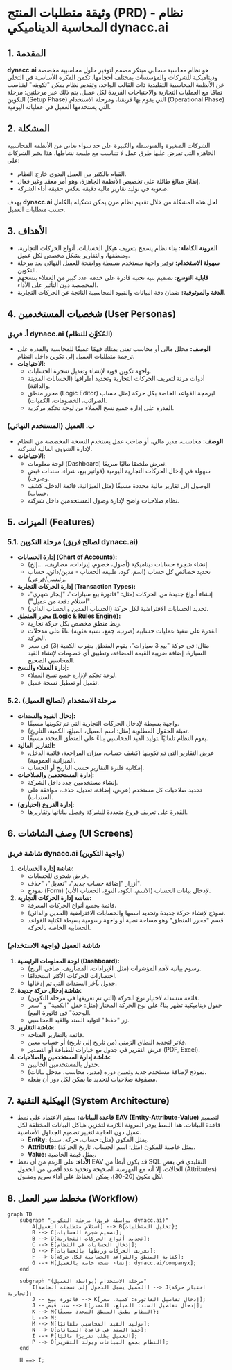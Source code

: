 # وثيقة متطلبات المنتج (PRD) - نظام المحاسبة الديناميكي dynacc.ai

## 1. المقدمة

**dynacc.ai** هو نظام محاسبة سحابي مبتكر مصمم لتوفير حلول محاسبية مخصصة وديناميكية للشركات والمؤسسات بمختلف أحجامها. تكمن الفكرة الأساسية في التخلي عن الأنظمة المحاسبية التقليدية ذات القالب الواحد، وتقديم نظام يمكن "تكوينه" ليتناسب تمامًا مع العمليات التجارية والاحتياجات الفريدة لكل عميل. يتم ذلك عبر مرحلتين: مرحلة التكوين (Setup Phase) التي يقوم بها فريقنا، ومرحلة الاستخدام (Operational Phase) التي يستخدمها العميل في عملياته اليومية.

## 2. المشكلة

الشركات الصغيرة والمتوسطة والكبيرة على حد سواء تعاني من الأنظمة المحاسبية الجاهزة التي تفرض عليها طرق عمل لا تتناسب مع طبيعة نشاطها. هذا يجبر الشركات على:
* القيام بالكثير من العمل اليدوي خارج النظام.
* إنفاق مبالغ طائلة على تخصيص الأنظمة الجاهزة، وهو أمر معقد وغير فعال.
* صعوبة في توليد تقارير مالية دقيقة تعكس حقيقة أداء الشركة.

يهدف **dynacc.ai** لحل هذه المشكلة من خلال تقديم نظام مرن يمكن تشكيله بالكامل حسب متطلبات العميل.

## 3. الأهداف

* **المرونة الكاملة:** بناء نظام يسمح بتعريف هيكل الحسابات، أنواع الحركات التجارية، ومنطقها، والتقارير بشكل مخصص لكل عميل.
* **سهولة الاستخدام:** توفير واجهة مستخدم بسيطة وواضحة للعميل النهائي بعد مرحلة التكوين.
* **قابلية التوسع:** تصميم بنية تحتية قادرة على خدمة عدد كبير من العملاء بنسخهم المخصصة دون التأثير على الأداء.
* **الدقة والموثوقية:** ضمان دقة البيانات والقيود المحاسبية الناتجة عن الحركات التجارية.

## 4. شخصيات المستخدمين (User Personas)

### أ. فريق dynacc.ai (المُكوِّن للنظام)

* **الوصف:** محلل مالي أو محاسب تقني يمتلك فهمًا عميقًا للمحاسبة والقدرة على ترجمة متطلبات العميل إلى تكوين داخل النظام.
* **الاحتياجات:**
    * واجهة تكوين قوية لإنشاء وتعديل شجرة الحسابات.
    * أدوات مرنة لتعريف الحركات التجارية وتحديد أطرافها (الحسابات المدينة والدائنة).
    * محرر منطق (Logic Editor) لبرمجة القواعد الخاصة بكل حركة (مثل حساب الضرائب، الخصومات، الكميات).
    * القدرة على إدارة جميع نسخ العملاء من لوحة تحكم مركزية.

### ب. العميل (المستخدم النهائي)

* **الوصف:** محاسب، مدير مالي، أو صاحب عمل يستخدم النسخة المخصصة من النظام لإدارة الشؤون المالية لشركته.
* **الاحتياجات:**
    * لوحة معلومات (Dashboard) تعرض ملخصًا ماليًا سريعًا.
    * سهولة في إدخال الحركات التجارية اليومية (فواتير بيع، شراء، سندات قبض وصرف).
    * الوصول إلى تقارير مالية محددة مسبقًا (مثل الميزانية، قائمة الدخل، كشف حساب).
    * نظام صلاحيات واضح لإدارة وصول المستخدمين داخل شركته.

## 5. الميزات (Features)

### 5.1. مرحلة التكوين (لصالح فريق dynacc.ai)

* **إدارة الحسابات (Chart of Accounts):**
    * إنشاء شجرة حسابات ديناميكية (أصول، خصوم، إيرادات، مصاريف، ...إلخ).
    * تحديد خصائص كل حساب (اسم، كود، طبيعة الحساب - مدين/دائن، حساب رئيسي/فرعي).
* **إدارة الحركات التجارية (Transaction Types):**
    * إنشاء أنواع جديدة من الحركات (مثل: "فاتورة بيع سيارات"، "إيجار شهري"، "استلام دفعة من عميل").
    * تحديد الحسابات الافتراضية لكل حركة (الحساب المدين والحساب الدائن).
* **محرر المنطق (Logic & Rules Engine):**
    * ربط منطق مخصص بكل حركة تجارية.
    * القدرة على تنفيذ عمليات حسابية (ضرب، جمع، نسبة مئوية) بناءً على مدخلات الحركة.
    * مثال: في حركة "بيع 3 سيارات"، يقوم المنطق بضرب الكمية (3) في سعر السيارة، إضافة ضريبة القيمة المضافة، وتطبيق أي خصومات لإنشاء القيد المحاسبي الصحيح.
* **إدارة العملاء والنسخ:**
    * لوحة تحكم لإدارة جميع نسخ العملاء.
    * تفعيل أو تعطيل نسخة عميل.

### 5.2. مرحلة الاستخدام (لصالح العميل)

* **إدخال القيود والسندات:**
    * واجهة بسيطة لإدخال الحركات التجارية التي تم تكوينها مسبقًا.
    * تعبئة الحقول المطلوبة (مثل: اسم العميل، المبلغ، الكمية، التاريخ).
    * يقوم النظام تلقائيًا بتوليد القيد المحاسبي بناءً على المنطق المحدد مسبقًا.
* **التقارير المالية:**
    * عرض التقارير التي تم تكوينها (كشف حساب، ميزان المراجعة، قائمة الدخل، الميزانية العمومية).
    * إمكانية فلترة التقارير حسب التاريخ أو الحساب.
* **إدارة المستخدمين والصلاحيات:**
    * إنشاء مستخدمين جدد داخل الشركة.
    * تحديد صلاحيات كل مستخدم (عرض، إضافة، تعديل، حذف، موافقة على السندات).
* **إدارة الفروع (اختياري):**
    * القدرة على تعريف فروع متعددة للشركة وفصل بياناتها وتقاريرها.

## 6. وصف الشاشات (UI Screens)

### شاشة فريق dynacc.ai (واجهة التكوين)

1.  **شاشة إدارة الحسابات:**
    * عرض شجري للحسابات.
    * أزرار "إضافة حساب جديد"، "تعديل"، "حذف".
    * نموذج (Form) لإدخال بيانات الحساب (الاسم، الكود، النوع، الحساب الأب).
2.  **شاشة إدارة الحركات التجارية:**
    * قائمة بجميع أنواع الحركات المعرفة.
    * نموذج لإنشاء حركة جديدة وتحديد اسمها والحسابات الافتراضية (المدين والدائن).
    * قسم "محرر المنطق" وهو مساحة نصية أو واجهة رسومية بسيطة لكتابة القواعد الحسابية الخاصة بالحركة.

### شاشة العميل (واجهة الاستخدام)

1.  **لوحة المعلومات الرئيسية (Dashboard):**
    * رسوم بيانية لأهم المؤشرات (مثل: الإيرادات، المصاريف، صافي الربح).
    * اختصارات للحركات الأكثر استخدامًا.
    * جدول بآخر السندات التي تم إدخالها.
2.  **شاشة إدخال حركة جديدة:**
    * قائمة منسدلة لاختيار نوع الحركة (التي تم تعريفها في مرحلة التكوين).
    * حقول ديناميكية تظهر بناءً على نوع الحركة المختار (مثل: حقل "الكمية" و "سعر الوحدة" في فاتورة البيع).
    * زر "حفظ" لتوليد السند والقيد المحاسبي.
3.  **شاشة التقارير:**
    * قائمة بالتقارير المتاحة.
    * فلاتر لتحديد النطاق الزمني (من تاريخ إلى تاريخ) أو حساب معين.
    * عرض التقرير في جدول مع خيارات للطباعة أو التصدير (PDF, Excel).
4.  **شاشة إدارة المستخدمين والصلاحيات:**
    * جدول بالمستخدمين الحاليين.
    * نموذج لإضافة مستخدم جديد وتعيين دوره (مدير، محاسب، مدخل بيانات).
    * مصفوفة صلاحيات لتحديد ما يمكن لكل دور أن يفعله.

## 7. الهيكلية التقنية (System Architecture)

* **قاعدة البيانات:** سيتم الاعتماد على نمط **EAV (Entity-Attribute-Value)** لتصميم قاعدة البيانات. هذا النمط يوفر المرونة اللازمة لتخزين هياكل البيانات المختلفة لكل عميل دون الحاجة لتغيير تصميم الجداول الأساسية.
    * **Entity:** يمثل المكون (مثل: حساب، حركة، سند).
    * **Attribute:** يمثل خاصية للمكون (مثل: اسم الحساب، تاريخ الحركة).
    * **Value:** يمثل قيمة الخاصية.
* **الأداء:** على الرغم من أن نمط EAV قد يكون أبطأ من SQL التقليدي في بعض الحالات، إلا أنه مع الفهرسة الصحيحة وتحديد عدد أقصى من الحقول (Attributes) لكل مكون (20-30)، يمكن الحفاظ على أداء سريع ومقبول.

## 8. مخطط سير العمل (Workflow)

```mermaid
graph TD
    subgraph "مرحلة التكوين (بواسطة فريق dynacc.ai)"
        A[استلام متطلبات العميل] --> B{تحليل المتطلبات};
        B --> C[تصميم شجرة الحسابات];
        B --> D[تحديد أنواع الحركات التجارية];
        C --> E[إدخال الحسابات في النظام];
        D --> F[تعريف الحركات وربطها بالحسابات];
        F --> G[كتابة المنطق والقواعد الحسابية لكل حركة];
        G --> H[إنشاء نسخة خاصة بالعميل: dynacc.ai/companyx];
    end

    subgraph "مرحلة الاستخدام (بواسطة العميل)"
        I[العميل يسجل الدخول إلى نسخته الخاصة] --> J{اختيار حركة تجارية};
        J -- فاتورة بيع --> K[إدخال تفاصيل الفاتورة: كمية، سعر];
        J -- سند قبض --> L[إدخال تفاصيل السند: المبلغ، المصدر];
        K --> M{النظام يطبق المنطق المحدد مسبقًا};
        L --> M;
        M --> N[توليد القيد المحاسبي تلقائيًا];
        N --> O[حفظ السند في قاعدة البيانات];
        I --> P[العميل يطلب تقريرًا ماليًا];
        P --> Q[النظام يجمع البيانات ويولد التقرير];
    end

    H ==> I;